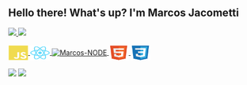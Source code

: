 ## Hello there! What's up? I'm Marcos Jacometti
<div display= "flex">
<div>
  <a href="https://github.com/marcos-jacometti">
  <img height="180em" float="left" src="https://github-readme-stats.vercel.app/api?username=marcos-jacometti&show_icons=true&theme=dark&include_all_commits=true&count_private=true"/>
  <img height="180em" float="left" src="https://github-readme-stats.vercel.app/api/top-langs/?username=marcos-jacometti&layout=compact&langs_count=7&theme=dark"/>
</div>

<div><br>
  <img align="center" alt="Marcos-JS" height="30" width="40" src="https://raw.githubusercontent.com/devicons/devicon/master/icons/javascript/javascript-plain.svg">
  <img align="center" alt="Marcos-REACT" height="30" width="40" src="https://github.com/devicons/devicon/blob/master/icons/react/react-original.svg">
  <img align="center" alt="Marcos-NODE" height="30" width="40" src="[https://github.com/devicons/devicon/blob/master/icons/react/react-original.svg](https://github.com/devicons/devicon/blob/master/icons/nodejs/nodejs-original-wordmark.svg)">
  <img align="center" alt="Marcos-HTML" height="30" width="40" src="https://raw.githubusercontent.com/devicons/devicon/master/icons/html5/html5-original.svg">
  <img align="center" alt="Marcos-CSS" height="30" width="40" src="https://raw.githubusercontent.com/devicons/devicon/master/icons/css3/css3-original.svg">
  
</div>
</div>
<br>
<div> 
  <a href="https://www.instagram.com/marcos.jacometti/" target="_blank"><img src="https://img.shields.io/badge/-Instagram-%23E4405F?style=for-the-          badge&logo=instagram&logoColor=white" target="_blank"></a>
  <a href="https://www.linkedin.com/in/marcos-vin%C3%ADcius-jacometti-675202202/" target="_blank"><img src="https://img.shields.io/badge/-LinkedIn-%230077B5?style=for-the-badge&logo=linkedin&logoColor=white" target="_blank"></a> 
</div>
